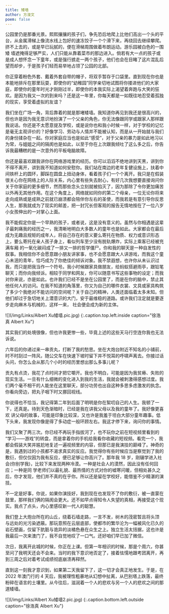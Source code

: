 ```yaml
---
title: 矮墙
author: 方浚文
poem: false
---
```


公园里仍是那番光景。熙熙攘攘的孩子们，争先恐后地爬上比他们高出一个头的平台，从金属滑梯上像流水线上包好的速冻饺子一个个滑下来，再绕回去继续攀爬。挤不上去的，或是早已玩腻的，便在滑梯周围做着布朗运动。游乐园被白色的一围矮 墙遮掩得足够严实，人们只能从靠着菜市的那边进入。倘若有大一点的孩子或是成人想怀念一下童年，或是强行掳走一两个孩子，他们也会在目睹了这片混乱后望而却步，于是孩子们轻而易举地占领了公园的北部。 

你正穿着粉色外套、戴着外套自带的帽子，将双手暂存于口袋里。直到现在你也是本能地排斥在那里玩耍，即使你的“幼稚园”同学亲切地试图将你搂进他们的大家庭，即使你的童年时光才刚刚过半，即使你的本我实际上渴望着奔跑与大笑的狂欢。是因为我又一次的到来吗？还是这一年里，你每天都是一如既往地忍受着孤独的现实，享受着虚拟的友谊？ 

我们坐在广场一角，背后靠着的就是那堵矮墙。我知道你再见到我还是很高兴的，但也许是因为我无意识地扮演了一个父亲的角色，你无法像跟同学或跟家人那样跟我说话。你还是不太愿意提及学校，或是说你也和我小时候一样，对于学校的记忆是毫无主观评价的？好像学习、劳动与人情并不能被认知，而是从一开始就与我们的身份揉杂在一起。你对家庭应当也是如此“感受”，对于父亲的暴力是如此地习以为常，与姐姐之间的隔阂也是如此，以至于你在上次跟我倾吐了这么多之后，你告诉我最糟糕的是一次意外的平板电脑故障。 

你还是最喜欢跟我讲你在网络游戏里的经历。你可以滔滔不绝地讲到天黑，讲到你不得不离开，讲到我不知道如何安慰你。我们站在南边的老年复健设施上，扶着中间铁杆上的圆环，脚踩在圆盘上扭动身体，看着孩子们一个个离开。我只是在假装很关心你在网络上的人际关系，内心里有些失去耐心，有好几次我想要直接询问你关于你家庭的更多细节，然而那些念头立刻就被掐灭了，因为那除了令你更加痛苦以外再无其他作用。在这个角度上，网络就如同你的第二个母亲，一位无论你将来走向成熟或是成熟之前就已崩溃都会陪伴你左右的圣使，而我若是有意引导你反思人生，那我就成为了现实的邮差，把一封冗长但客观的报告无情地按在了一位八岁小女孩伸出的一对掌心上面。 

我不能假定你是一个早熟的孩子，或者说，这是没有意义的。虽然与你相遇是这辈子最刺痛我的经历之一，我清晰地明白大多数人的童年也是如此。大家都会在最后 成为无趣且规矩的成年人，将自己存在的意义要么寄托在物质、权力或意识形态上，要么寄托在亲人孩子身上，看似列车至少没有脱轨爆炸，实际上乘客已经被充满车厢 的一氧化碳闷成了一排又一排的哲学僵尸。你和我的聊天是一种自发性的叙事。我相信你不会愿意跟小朋友讲家事，也不会愿意跟大人讲游戏，而我这个童心未泯的青年，恰巧成为了你绝佳的倾诉对象。我不禁遐想，也许你从未认识过我，而只是把我当作一个符号。我小时候跟家具做朋友，给蚂蚁搭避雨亭，跟铅笔聊天；而你向我倾诉。相较于同学和网友，你可以随意书写这些事物的设定；而我对你来说，亦是如此。也许我们已经不是坐在公园里了，而是在你的脑中，禁止其他任何人的访问。在我不知道的角落里，你又为自己的哪件衣裳、文具或家具构筑了多少个我绝对不能访问的空间呢？关于自己的精神，人类还面临着太多未知。但他们却过于急切地关上潜意识的大门，安于最维稳的道路。或许我们注定就是要逐步走向麻木与机械的，这样一来， 社会便会成为新的主体。

![](/img/Links/Albert Xu矮墙.pic.jpg)
{:.caption.top.left.inside caption="徐浩真 Albert Xu"}

其实我们的处境很像，但也许我更惨一些，毕竟上述的这些天马行空连你我也无法诉说。 

六年后的你递过来一串贡丸，打断了我的愁思。坐在大炮台附近不知名的小铺前，时不时刮过一阵风，随公交车在快速下坡时留下并不悦耳的呼啸声离去。你接过话头问，你怎么会从那几个小时的经历里想出那么多事儿呢？

贡丸有点烫，我花了点时间才把它嚼开。我也不明白，可能是因为我贫瘠、失败的现实生活。一旦有什么细微的变化进入到我的生活，我就会被刺激得感想过度。我们两个毫不相干的人能坐在这里聊天，部分功劳也出自这种多思多虑激发的执念。你看向旁边，把丸子咽下时又挪回视线。

你说得也不恰当，我记得第二年到后面了明明是你在絮叨自己的人生。我顿了一下，还真是。待到天色渐暗时，已经是我在讲我父母以及我的童年了。我好像更喜欢 讲父母的故事，可能是印象比较深，又也许是我羞于坦白大部分童年趣事。低下头来，我发现你像是得了多动症一般环顾左右。我这才停下来，询问你的事情。 

我们又聚了两三次。你已经不再玩手指拔河了，也不玩你之前在短视频里看到的 “学习——游戏”的转盘，而是拿着你的手机给我看你收藏的短视频。看完一个，我都会假装大笑并尴尬地复述一遍视频里的内容，但那已是我演技的巅峰了。神奇的是，我遇到过的小孩都不渴求真实的反应。我觉得你有些时候应当是察觉到了我的敷衍，但仅仅因为我有反应，便已足够让你高兴了。那年我 18 岁，刚辍学进入社会(你别学我)，比较下来发现两种冷漠。一种是社会人的漠然，因此没有任何回应；一种是同 学老师们以最礼貌、最热情的方式对你的嘘寒问暖，但相处甚久之后，你才发现，他们并不真的在乎你。所以还是留在学校好，能借鉴不少精湛的演技。 

不一定是好事，你说，如果你演技好，我到现在也发现不了你的敷衍，被一直蒙在鼓里，那样我们俩的隔阂会更大。还不如早点得知令人失望的真相，再接受这个现实。我点了点头，内心里感叹新一代人的聪慧。 

我们登上大炮台所在的山丘，绕着石墙走路，一言不发，树木的茂密暂且将头顶 与远处的光污染遮蔽。那玩意照在云层底部，使都市的繁华沦为一幅被风化已久的岩石壁画，仅留下肮脏与诡异的淡橘色悬在众生之上。独立生活太拮据，这也许是我最后一次来澳门了，我不自觉地叹了一口气。还好咱们早已加了微信。 

次日，我离开此城的时候，你正在上课。但第一年相识的时候，那是个周六，你甚至问了我明天还会不会来。当时的我下意识地否定了，接着怯懦地跟考团离开，再到三周之后对着考试成绩彻底崩溃再释然。 

直到这一刻我才意识到，如果第二天我留下了，这一切才会真正地发生。于是，在 2022 年澳门行的 4 天后，我被理性粗暴地从幻想中扯离，从巴别塔上跌落，最终粉碎在语言的土壤里。从今往后，滋润着一个人的悲欢与另一个人的悲欢之间的那道矮墙。 

![](/img/Links/Albert Xu矮墙2.pic.jpg)
{:.caption.bottom.left.outside caption="徐浩真 Albert Xu"}
